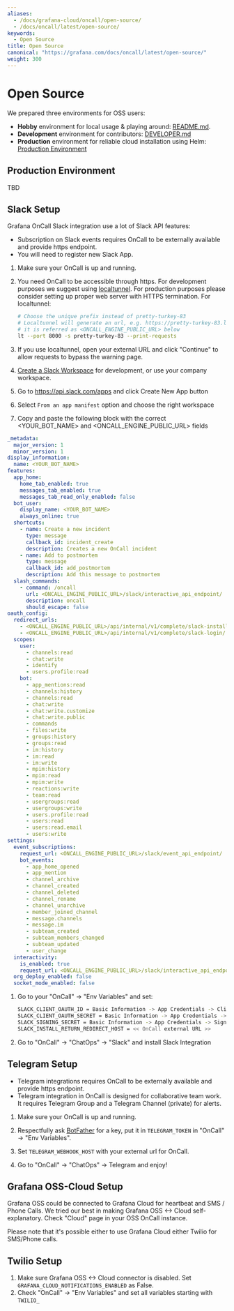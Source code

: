 ```yaml
---
aliases:
  - /docs/grafana-cloud/oncall/open-source/
  - /docs/oncall/latest/open-source/
keywords:
  - Open Source
title: Open Source
canonical: "https://grafana.com/docs/oncall/latest/open-source/"
weight: 300
---
```


# Open Source

We prepared three environments for OSS users:
- **Hobby** environment for local usage & playing around: [README.md](https://github.com/grafana/oncall#getting-started).
- **Development** environment for contributors: [DEVELOPER.md](https://github.com/grafana/oncall/blob/dev/DEVELOPER.md)
- **Production** environment for reliable cloud installation using Helm: [Production Environment](#production-environment)

## Production Environment

TBD

## Slack Setup

Grafana OnCall Slack integration use a lot of Slack API features: 
- Subscription on Slack events requires OnCall to be externally available and provide https endpoint. 
- You will need to register new Slack App.

1. Make sure your OnCall is up and running.

1. You need OnCall to be accessible through https. For development purposes we suggest using [localtunnel](https://github.com/localtunnel/localtunnel). For production purposes please consider setting up proper web server with HTTPS termination. For localtunnel: 
    ```bash
    # Choose the unique prefix instead of pretty-turkey-83
    # Localtunnel will generate an url, e.g. https://pretty-turkey-83.loca.lt
    # it is referred as <ONCALL_ENGINE_PUBLIC_URL> below
    lt --port 8000 -s pretty-turkey-83 --print-requests
    ```

1. If you use localtunnel, open your external URL and click "Continue" to allow requests to bypass the warning page.

1. [Create a Slack Workspace](https://slack.com/create) for development, or use your company workspace.

1. Go to https://api.slack.com/apps and click Create New App button

1. Select `From an app manifest` option and choose the right workspace

1. Copy and paste the following block with the correct <YOUR_BOT_NAME> and <ONCALL_ENGINE_PUBLIC_URL> fields

  ```yaml
  _metadata:
    major_version: 1
    minor_version: 1
  display_information:
    name: <YOUR_BOT_NAME>
  features:
    app_home:
      home_tab_enabled: true
      messages_tab_enabled: true
      messages_tab_read_only_enabled: false
    bot_user:
      display_name: <YOUR_BOT_NAME>
      always_online: true
    shortcuts:
      - name: Create a new incident
        type: message
        callback_id: incident_create
        description: Creates a new OnCall incident
      - name: Add to postmortem
        type: message
        callback_id: add_postmortem
        description: Add this message to postmortem
    slash_commands:
      - command: /oncall
        url: <ONCALL_ENGINE_PUBLIC_URL>/slack/interactive_api_endpoint/
        description: oncall
        should_escape: false
  oauth_config:
    redirect_urls:
      - <ONCALL_ENGINE_PUBLIC_URL>/api/internal/v1/complete/slack-install-free/
      - <ONCALL_ENGINE_PUBLIC_URL>/api/internal/v1/complete/slack-login/
    scopes:
      user:
        - channels:read
        - chat:write
        - identify
        - users.profile:read
      bot:
        - app_mentions:read
        - channels:history
        - channels:read
        - chat:write
        - chat:write.customize
        - chat:write.public
        - commands
        - files:write
        - groups:history
        - groups:read
        - im:history
        - im:read
        - im:write
        - mpim:history
        - mpim:read
        - mpim:write
        - reactions:write
        - team:read
        - usergroups:read
        - usergroups:write
        - users.profile:read
        - users:read
        - users:read.email
        - users:write
  settings:
    event_subscriptions:
      request_url: <ONCALL_ENGINE_PUBLIC_URL>/slack/event_api_endpoint/
      bot_events:
        - app_home_opened
        - app_mention
        - channel_archive
        - channel_created
        - channel_deleted
        - channel_rename
        - channel_unarchive
        - member_joined_channel
        - message.channels
        - message.im
        - subteam_created
        - subteam_members_changed
        - subteam_updated
        - user_change
    interactivity:
      is_enabled: true
      request_url: <ONCALL_ENGINE_PUBLIC_URL>/slack/interactive_api_endpoint/
    org_deploy_enabled: false
    socket_mode_enabled: false
  ```

1. Go to your "OnCall" -> "Env Variables" and set:

    ```bash
    SLACK_CLIENT_OAUTH_ID = Basic Information -> App Credentials -> Client ID
    SLACK_CLIENT_OAUTH_SECRET = Basic Information -> App Credentials -> Client Secret
    SLACK_SIGNING_SECRET = Basic Information -> App Credentials -> Signing Secret
    SLACK_INSTALL_RETURN_REDIRECT_HOST = << OnCall external URL >>
    ```

1. Go to "OnCall" -> "ChatOps" -> "Slack" and install Slack Integration

## Telegram Setup

- Telegram integrations requires OnCall to be externally available and provide https endpoint. 
- Telegram integration in OnCall is designed for collaborative team work. It requires Telegram Group and a Telegram Channel (private) for alerts. 

1. Make sure your OnCall is up and running.

1. Respectfully ask [BotFather](https://t.me/BotFather) for a key, put it in `TELEGRAM_TOKEN` in "OnCall" -> "Env Variables".

1. Set `TELEGRAM_WEBHOOK_HOST` with your external url for OnCall. 

1. Go to "OnCall" -> "ChatOps" -> Telegram and enjoy!

## Grafana OSS-Cloud Setup

Grafana OSS could be connected to Grafana Cloud for heartbeat and SMS / Phone Calls. We tried our best in making Grafana OSS <-> Cloud self-explanatory. Check "Cloud" page in your OSS OnCall instance.

Please note that it's possible either to use Grafana Cloud either Twilio for SMS/Phone calls. 

## Twilio Setup

1. Make sure Grafana OSS <-> Cloud connector is disabled. Set `GRAFANA_CLOUD_NOTIFICATIONS_ENABLED` as False.
1. Check "OnCall" -> "Env Variables" and set all variables starting with `TWILIO_`
